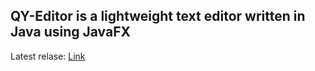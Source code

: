 <h2>QY-Editor is a lightweight text editor written in Java using JavaFX</h2>

Latest relase: <a href="https://github.com/syqu22/QY-Editor/releases">Link</a>
